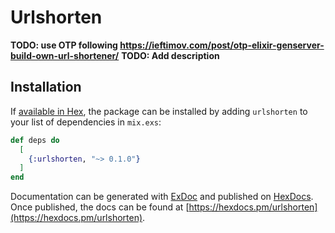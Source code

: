 # Urlshorten

**TODO: use OTP following https://ieftimov.com/post/otp-elixir-genserver-build-own-url-shortener/**
**TODO: Add description**

## Installation

If [available in Hex](https://hex.pm/docs/publish), the package can be installed
by adding `urlshorten` to your list of dependencies in `mix.exs`:

```elixir
def deps do
  [
    {:urlshorten, "~> 0.1.0"}
  ]
end
```

Documentation can be generated with [ExDoc](https://github.com/elixir-lang/ex_doc)
and published on [HexDocs](https://hexdocs.pm). Once published, the docs can
be found at [https://hexdocs.pm/urlshorten](https://hexdocs.pm/urlshorten).

